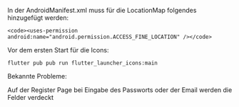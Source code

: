 
In der AndroidManifest.xml muss für die LocationMap folgendes hinzugefügt werden:
```
<code><uses-permission android:name="android.permission.ACCESS_FINE_LOCATION" /></code>
```

Vor dem ersten Start für die Icons:
```
flutter pub pub run flutter_launcher_icons:main
```


Bekannte Probleme:

  Auf der Register Page bei Eingabe des Passworts oder der Email werden die Felder verdeckt
  
